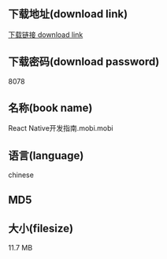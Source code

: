 ## 下载地址(download link)
[下载链接 download link](https://voluble-croquembouche-d321dc.netlify.app/?s=React+Native%E5%BC%80%E5%8F%91%E6%8C%87%E5%8D%97.mobi)

## 下载密码(download password)
8078

## 名称(book name)
React Native开发指南.mobi.mobi

## 语言(language)
chinese

## MD5


## 大小(filesize)
11.7 MB
